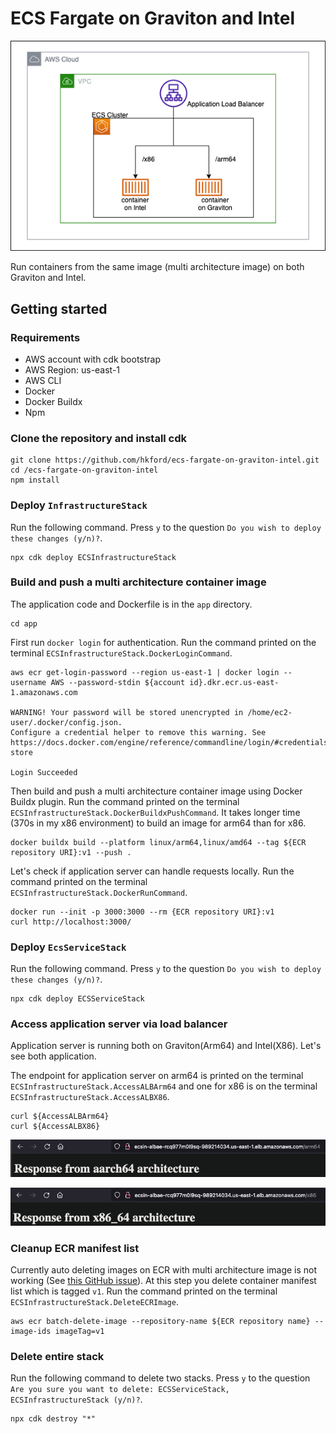 # ECS Fargate on Graviton and Intel

![architecture](./img/architecture.png)

Run containers from the same image (multi architecture image) on both Graviton and Intel.

## Getting started

### Requirements

- AWS account with cdk bootstrap
- AWS Region: us-east-1
- AWS CLI
- Docker 
- Docker Buildx
- Npm

### Clone the repository and install cdk

```shell
git clone https://github.com/hkford/ecs-fargate-on-graviton-intel.git
cd /ecs-fargate-on-graviton-intel
npm install
```

### Deploy `InfrastructureStack`
Run the following command. Press `y` to the question `Do you wish to deploy these changes (y/n)?`.

```shell
npx cdk deploy ECSInfrastructureStack
```

### Build and push a multi architecture container image
The application code and Dockerfile is in the `app` directory.

```shell
cd app
```

First run `docker login` for authentication. Run the command printed on the terminal `ECSInfrastructureStack.DockerLoginCommand`.

```shell
aws ecr get-login-password --region us-east-1 | docker login --username AWS --password-stdin ${account id}.dkr.ecr.us-east-1.amazonaws.com

WARNING! Your password will be stored unencrypted in /home/ec2-user/.docker/config.json.
Configure a credential helper to remove this warning. See
https://docs.docker.com/engine/reference/commandline/login/#credentials-store

Login Succeeded
```

Then build and push a multi architecture container image using Docker Buildx plugin. Run the command printed on the terminal `ECSInfrastructureStack.DockerBuildxPushCommand`. It takes longer time (370s in my x86 environment) to build an image for arm64 than for x86.

```shell
docker buildx build --platform linux/arm64,linux/amd64 --tag ${ECR repository URI}:v1 --push .
```

Let's check if application server can handle requests locally. Run the command printed on the terminal `ECSInfrastructureStack.DockerRunCommand`. 

```shell
docker run --init -p 3000:3000 --rm {ECR repository URI}:v1
curl http://localhost:3000/
```

### Deploy `EcsServiceStack`
Run the following command. Press `y` to the question `Do you wish to deploy these changes (y/n)?`.

```shell
npx cdk deploy ECSServiceStack
```

### Access application server via load balancer
Application server is running both on Graviton(Arm64) and Intel(X86). Let's see both application.

The endpoint for application server on arm64 is printed on the terminal `ECSInfrastructureStack.AccessALBArm64` and one for x86 is on the terminal `ECSInfrastructureStack.AccessALBX86`.

```shell
curl ${AccessALBArm64}
curl ${AccessALBX86}
```

![arm64](./img/arm64.png)

![x86](./img/x86.png)

### Cleanup ECR manifest list
Currently auto deleting images on ECR with multi architecture image is not working (See [this GitHub issue](https://github.com/aws/aws-cdk/issues/24822)). At this step you delete container manifest list which is tagged `v1`. Run the command printed on the terminal `ECSInfrastructureStack.DeleteECRImage`.

```shell
aws ecr batch-delete-image --repository-name ${ECR repository name} --image-ids imageTag=v1
```

### Delete entire stack
Run the following command to delete two stacks. Press `y` to the question `Are you sure you want to delete: ECSServiceStack, ECSInfrastructureStack (y/n)?`.

```shell
npx cdk destroy "*"
```